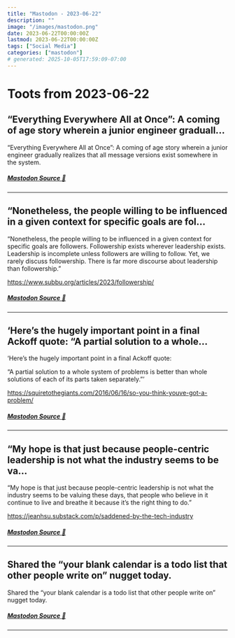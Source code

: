 ```yaml
---
title: "Mastodon - 2023-06-22"
description: ""
image: "/images/mastodon.png"
date: 2023-06-22T00:00:00Z
lastmod: 2023-06-22T00:00:00Z
tags: ["Social Media"]
categories: ["mastodon"]
# generated: 2025-10-05T17:59:09-07:00
---
```


# Toots from 2023-06-22

## “Everything Everywhere All at Once”: A coming of age story wherein a junior engineer graduall...

“Everything Everywhere All at Once”: A coming of age story wherein a junior engineer gradually realizes that all message versions exist somewhere in the system.

##### [Mastodon Source 🐘](https://hachyderm.io/@mweagle/110588300801072767)

---

## “Nonetheless, the people willing to be influenced in a given context for specific goals are fol...

“Nonetheless, the people willing to be influenced in a given context for specific goals are followers. Followership exists wherever leadership exists. Leadership is incomplete unless followers are willing to follow. Yet, we rarely discuss followership. There is far more discourse about leadership than followership.”

<https://www.subbu.org/articles/2023/followership/>

##### [Mastodon Source 🐘](https://hachyderm.io/@mweagle/110585950480582918)

---

## ‘Here’s the hugely important point in a final Ackoff quote:  “A partial solution to a whole...

‘Here’s the hugely important point in a final Ackoff quote:

“A partial solution to a whole system of problems is better than whole solutions of each of its parts taken separately.”’

<https://squiretothegiants.com/2016/06/16/so-you-think-youve-got-a-problem/>

##### [Mastodon Source 🐘](https://hachyderm.io/@mweagle/110585930817093378)

---

## “My hope is that just because people-centric leadership is not what the industry seems to be va...

“My hope is that just because people-centric leadership is not what the industry seems to be valuing these days, that people who believe in it continue to live and breathe it because it’s the right thing to do.”

<https://jeanhsu.substack.com/p/saddened-by-the-tech-industry>

##### [Mastodon Source 🐘](https://hachyderm.io/@mweagle/110585901528547861)

---

## Shared the “your blank calendar is a todo list that other people write on” nugget today.

Shared the “your blank calendar is a todo list that other people write on” nugget today.

##### [Mastodon Source 🐘](https://hachyderm.io/@mweagle/110585766432555136)

---

